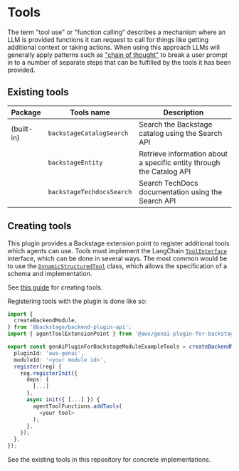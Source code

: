 # Tools

The term "tool use" or "function calling" describes a mechanism where an LLM is provided functions it can request to call for things like getting additional context or taking actions. When using this approach LLMs will generally apply patterns such as ["chain of thought"](https://www.ibm.com/topics/chain-of-thoughts) to break a user prompt in to a number of separate steps that can be fulfilled by the tools it has been provided.

## Existing tools

| Package    | Tools name                | Description                                                          |
| ---------- | ------------------------- | -------------------------------------------------------------------- |
| (built-in) | `backstageCatalogSearch`  | Search the Backstage catalog using the Search API                    |
|            | `backstageEntity`         | Retrieve information about a specific entity through the Catalog API |
|            | `backstageTechdocsSearch` | Search TechDocs documentation using the Search API                   |

## Creating tools

This plugin provides a Backstage extension point to register additional tools which agents can use. Tools must implement the LangChain [`ToolInterface`](https://v03.api.js.langchain.com/interfaces/_langchain_core.tools.ToolInterface.html) interface, which can be done in several ways. The most common would be to use the [`DynamicStructuredTool`](https://v03.api.js.langchain.com/classes/_langchain_core.tools.DynamicStructuredTool.html) class, which allows the specification of a schema and implementation.

See [this guide](https://js.langchain.com/docs/how_to/custom_tools) for creating tools.

Registering tools with the plugin is done like so:

```typescript
import {
  createBackendModule,
} from '@backstage/backend-plugin-api';
import { agentToolExtensionPoint } from '@aws/genai-plugin-for-backstage-node';

export const genAiPluginForBackstageModuleExampleTools = createBackendModule({
  pluginId: 'aws-genai',
  moduleId: '<your module id>',
  register(reg) {
    reg.registerInit({
      deps: {
        [...]
      },
      async init({ [...] }) {
        agentToolFunctions.addTools(
          <your tool>
        );
      },
    });
  },
});
```

See the existing tools in this repository for concrete implementations.
